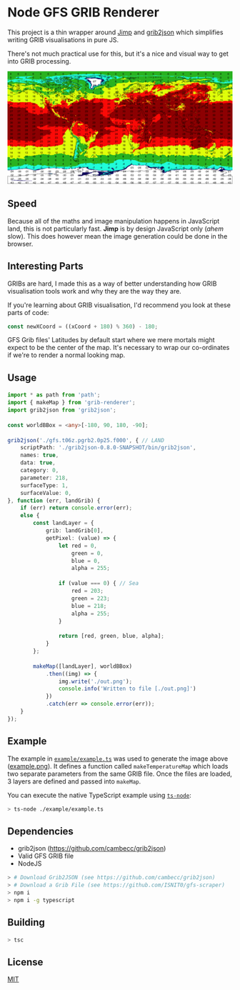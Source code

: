 # Node GFS GRIB Renderer

This project is a thin wrapper around [Jimp](https://github.com/oliver-moran/jimp/) and [grib2json](https://github.com/cambecc/grib2json) which simplifies writing GRIB visualisations in pure JS.

There's not much practical use for this, but it's a nice and visual way to get into GRIB processing.

![Example Image Output](./example.png)

## Speed
Because all of the maths and image manipulation happens in JavaScript land, this is not particularly fast. **Jimp** is by design JavaScript only (*ahem* slow). This does however mean the image generation could be done in the browser.

## Interesting Parts
GRIBs are hard, I made this as a way of better understanding how GRIB visualisation tools work and why they are the way they are.

If you're learning about GRIB visualisation, I'd recommend you look at these parts of code: 
```typescript
const newXCoord = ((xCoord + 180) % 360) - 180; 
```
GFS Grib files' Latitudes by default start where we mere mortals might expect to be the center of the map. It's necessary to wrap our co-ordinates if we're to render a normal looking map.

## Usage
```typescript
import * as path from 'path';
import { makeMap } from 'grib-renderer';
import grib2json from 'grib2json';

const worldBBox = <any>[-180, 90, 180, -90];

grib2json('./gfs.t06z.pgrb2.0p25.f000', { // LAND
    scriptPath: './grib2json-0.8.0-SNAPSHOT/bin/grib2json',
    names: true,
    data: true,
    category: 0,
    parameter: 218,
    surfaceType: 1,
    surfaceValue: 0,
}, function (err, landGrib) {
    if (err) return console.error(err);
    else {
        const landLayer = {
            grib: landGrib[0],
            getPixel: (value) => {
                let red = 0,
                    green = 0,
                    blue = 0,
                    alpha = 255;

                if (value === 0) { // Sea
                    red = 203;
                    green = 223;
                    blue = 218;
                    alpha = 255;
                }

                return [red, green, blue, alpha];
            }
        };

        makeMap([landLayer], worldBBox)
            .then((img) => {
                img.write('./out.png');
                console.info('Written to file [./out.png]')
            })
            .catch(err => console.error(err));
    }
});
```

## Example
The example in [`example/example.ts`]() was used to generate the image above ([example.png](./example.png)).
It defines a function called `makeTemperatureMap` which loads two separate parameters from the same GRIB file. Once the files are loaded, 3 layers are defined and passed into `makeMap`.

You can execute the native TypeScript example using [`ts-node`]():
```bash
> ts-node ./example/example.ts
```

## Dependencies
- grib2json (https://github.com/cambecc/grib2json)
- Valid GFS GRIB file
- NodeJS

```bash
> # Download Grib2JSON (see https://github.com/cambecc/grib2json)
> # Download a Grib File (see https://github.com/ISNIT0/gfs-scraper)
> npm i
> npm i -g typescript
```

## Building
```bash
> tsc
```

## License
[MIT](./LICENSE)
